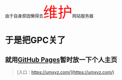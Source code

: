 由于自身原因懒得去<font color = #f00 size = 16>维护</font>网站服务器

# 于是把GPC关了

## 就用[GitHub Pages](https://pages.github.com/)暂时放一下个人主页

> [入口：https://umxyz.com/](https://umxyz.com/)